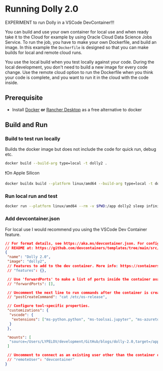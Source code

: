 # Running Dolly 2.0

EXPERIMENT to run Dolly in a VSCode DevContainer!!!

You can build and use your own container for local use and when ready take it to the Cloud for example by using Oracle Cloud Data Science Jobs Service. To run the job, you have to make your own Dockerfile, and build an image. In this example the `Dockerfile` is designed so that you can make builds for local and remote cloud runs.

You use the local build when you test locally against your code. During the local development, you don't need to build a new image for every code change. Use the remote cloud option to run the Dockerfile when you think your code is complete, and you want to run it in the cloud with the code inside.

## Prerequisite

- Install [Docker](<https://docs.docker.com/get-docker>) **or** [Rancher Desktop](<https://rancherdesktop.io/>) as a free alternative to docker

## Build and Run

### Build to test run locally

Builds the docker image but does not include the code for quick run, debug etc.

```bash
docker build --build-arg type=local -t dolly2 .
```

:exclamation:On Apple Silicon

```bash
docker buildx build --platform linux/amd64 --build-arg type=local -t dolly2 .
```

### Run local run and test

```bash
docker run --platform linux/amd64 --rm -v $PWD:/app dolly2 sleep infinity
```

### Add devcontainer.json

For local use I would recommend you using the VSCode Dev Container feature.

```json
// For format details, see https://aka.ms/devcontainer.json. For config options, see the
// README at: https://github.com/devcontainers/templates/tree/main/src/docker-existing-dockerfile
{
 "name": "Dolly 2.0",
 "image": "dolly2",
 // Features to add to the dev container. More info: https://containers.dev/features.
 // "features": {},

 // Use 'forwardPorts' to make a list of ports inside the container available locally.
 // "forwardPorts": [],

 // Uncomment the next line to run commands after the container is created.
 // "postCreateCommand": "cat /etc/os-release",

 // Configure tool-specific properties.
 "customizations": {
  "vscode": {
   "extensions": ["ms-python.python", "ms-toolsai.jupyter", "ms-azuretools.vscode-docker", "ms-python.isort", "eamodio.gitlens"]
  }
 },

 "mounts": [
  "source=/Users/LYPELOV/development/GitHub/blogs/dolly-2.0,target=/app,type=bind"
 ]

 // Uncomment to connect as an existing user other than the container default. More info: https://aka.ms/dev-containers-non-root.
 // "remoteUser": "devcontainer"
}
```
